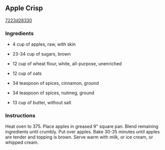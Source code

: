 ## Apple Crisp

[7223d28330](http://www.food.com/recipe/apple-crisp-12410)

### Ingredients

 - 4 cup of apples, raw, with skin

 - 23-34 cup of sugars, brown

 - 12 cup of wheat flour, white, all-purpose, unenriched

 - 12 cup of oats

 - 34 teaspoon of spices, cinnamon, ground

 - 34 teaspoon of spices, nutmeg, ground

 - 13 cup of butter, without salt

### Instructions

Heat oven to 375. Place apples in greased 9" square pan. Blend remaining ingredients until crumbly. Put over apples. Bake 30-35 minutes until apples are tender and topping is brown. Serve warm with milk, or ice cream, or whipped cream.